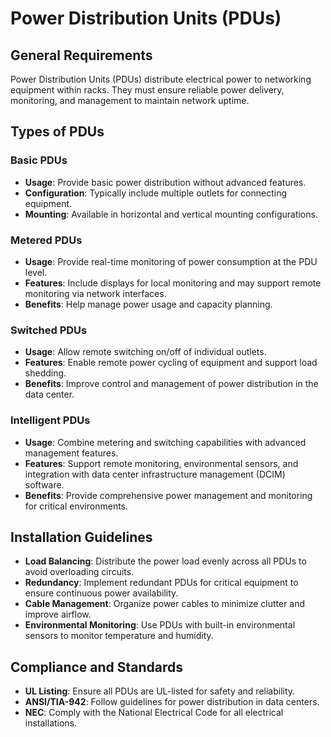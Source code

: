 # Power Distribution Units (PDUs)

## General Requirements
Power Distribution Units (PDUs) distribute electrical power to networking equipment within racks. They must ensure reliable power delivery, monitoring, and management to maintain network uptime.

## Types of PDUs
### Basic PDUs
- **Usage**: Provide basic power distribution without advanced features.
- **Configuration**: Typically include multiple outlets for connecting equipment.
- **Mounting**: Available in horizontal and vertical mounting configurations.

### Metered PDUs
- **Usage**: Provide real-time monitoring of power consumption at the PDU level.
- **Features**: Include displays for local monitoring and may support remote monitoring via network interfaces.
- **Benefits**: Help manage power usage and capacity planning.

### Switched PDUs
- **Usage**: Allow remote switching on/off of individual outlets.
- **Features**: Enable remote power cycling of equipment and support load shedding.
- **Benefits**: Improve control and management of power distribution in the data center.

### Intelligent PDUs
- **Usage**: Combine metering and switching capabilities with advanced management features.
- **Features**: Support remote monitoring, environmental sensors, and integration with data center infrastructure management (DCIM) software.
- **Benefits**: Provide comprehensive power management and monitoring for critical environments.

## Installation Guidelines
- **Load Balancing**: Distribute the power load evenly across all PDUs to avoid overloading circuits.
- **Redundancy**: Implement redundant PDUs for critical equipment to ensure continuous power availability.
- **Cable Management**: Organize power cables to minimize clutter and improve airflow.
- **Environmental Monitoring**: Use PDUs with built-in environmental sensors to monitor temperature and humidity.

## Compliance and Standards
- **UL Listing**: Ensure all PDUs are UL-listed for safety and reliability.
- **ANSI/TIA-942**: Follow guidelines for power distribution in data centers.
- **NEC**: Comply with the National Electrical Code for all electrical installations.
